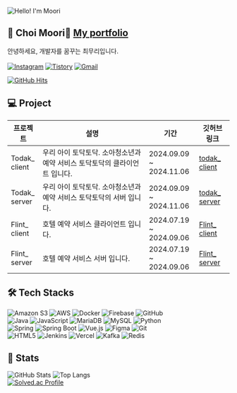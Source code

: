 ![Hello! I'm Moori](https://capsule-render.vercel.app/api?type=soft&color=gradient&height=120&text=Hello!%20I'm%20Moori&animation=fadeIn&fontColor=ffffff&fontSize=50)

## 🌱 Choi Moori👋 [My portfolio](https://www.canva.com/design/DAGWVrs-9aM/SK_wEkTiZAEBaHc1PlDD5Q/edit)
안녕하세요, 개발자를 꿈꾸는 최무리입니다.<br><br>
[![Instagram](https://img.shields.io/badge/Instagram-E4405F?style=flat-square&logo=Instagram&logoColor=white)](https://www.instagram.com/moori_choi/)
[![Tistory](https://img.shields.io/badge/Tistory-000000?style=flat-square&logo=Tistory&logoColor=white)](https://moori-ch.tistory.com)
[![Gmail](https://img.shields.io/badge/Gmail-EA4335?style=flat-square&logo=Gmail&logoColor=white)](mailto:anflwkd@gmail.com)

[![GitHub Hits](https://hits.seeyoufarm.com/api/count/incr/badge.svg?url=https%3A%2F%2Fgithub.com%2FChoi-Moori%2F&count_bg=%23000000&title_bg=%23000000&icon=github.svg&icon_color=%23FFFFFF&title=GitHub&edge_flat=false)](https://github.com/Choi-Moori)

## 💻 Project

| 프로젝트      | 설명               | 기간 | 깃허브 링크|
| ------------- | ------------------ | ------- | --------|
| Todak_<br>client | 우리 아이 토닥토닥. 소아청소년과 예약 서비스 토닥토닥의 클라이언트 입니다. | 2024.09.09 ~<br> 2024.11.06 | [todak_<br>client](https://github.com/Todak-Padak/TodakTodak_frontend) |
| Todak_<br>server | 우리 아이 토닥토닥. 소아청소년과 예약 서비스 토닥토닥의 서버 입니다. | 2024.09.09 ~<br> 2024.11.06 | [todak_<br>server](https://github.com/Todak-Padak/TodakTodak_backend) |
| Flint_<br>client | 호텔 예약 서비스 클라이언트 입니다. | 2024.07.19 ~<br> 2024.09.06 | [Flint_<br>client](https://github.com/Hong-Company/Flint_Hotel_FrontEnd) |
| Flint_<br>server | 호텔 예약 서비스 서버 입니다. | 2024.07.19 ~<br> 2024.09.06 | [Flint_<br>server](https://github.com/Hong-Company/Flint_Hotel_Backend) |

## 🛠️ Tech Stacks

![Amazon S3](https://img.shields.io/badge/Amazon%20S3-569A31?style=flat-square&logo=Amazon%20S3&logoColor=white)
![AWS](https://img.shields.io/badge/Amazon%20AWS-232F3E?style=flat-square&logo=Amazon%20AWS&logoColor=white)
![Docker](https://img.shields.io/badge/Docker-2496ED?style=flat-square&logo=Docker&logoColor=white)
![Firebase](https://img.shields.io/badge/Firebase-FFCA28?style=flat-square&logo=Firebase&logoColor=white)
![GitHub](https://img.shields.io/badge/Github-181717?style=flat-square&logo=Github&logoColor=white)  
![Java](https://img.shields.io/badge/Java-007396?style=flat-square&logo=Java&logoColor=white)
![JavaScript](https://img.shields.io/badge/JavaScript-F7DF1E?style=flat-square&logo=JavaScript&logoColor=white)
![MariaDB](https://img.shields.io/badge/MariaDB-003545?style=flat-square&logo=MariaDB&logoColor=white)
![MySQL](https://img.shields.io/badge/MySQL-4479A1?style=flat-square&logo=MySQL&logoColor=white)
![Python](https://img.shields.io/badge/Python-3776AB?style=flat-square&logo=Python&logoColor=white)  
![Spring](https://img.shields.io/badge/Spring-6DB33F?style=flat-square&logo=Spring&logoColor=white)
![Spring Boot](https://img.shields.io/badge/Spring%20Boot-6DB33F?style=flat-square&logo=Spring%20Boot&logoColor=white)
![Vue.js](https://img.shields.io/badge/Vue.js-4FC08D?style=flat-square&logo=Vue.js&logoColor=white)
![Figma](https://img.shields.io/badge/Figma-F24E1E?style=flat-square&logo=Figma&logoColor=white)
![Git](https://img.shields.io/badge/Git-F05032?style=flat-square&logo=Git&logoColor=white)  
![HTML5](https://img.shields.io/badge/HTML5-E34F26?style=flat-square&logo=HTML5&logoColor=white)
![Jenkins](https://img.shields.io/badge/Jenkins-D24939?style=flat-square&logo=Jenkins&logoColor=white)
![Vercel](https://img.shields.io/badge/Vercel-000000?style=flat-square&logo=Vercel&logoColor=white)
![Kafka](https://img.shields.io/badge/Kafka-231F20?style=flat-square&logo=Apache%20Kafka&logoColor=white)
![Redis](https://img.shields.io/badge/Redis-DC382D?style=flat-square&logo=Redis&logoColor=white)

## 🏅 Stats

![GitHub Stats](https://github-readme-stats.vercel.app/api?username=Choi-Moori&bg_color=180,000000,&title_color=000000&text_color=000000)
![Top Langs](https://github-readme-stats.vercel.app/api/top-langs/?username=Choi-Moori&layout=compact&bg_color=180,000000,&title_color=000000&text_color=000000)  
[![Solved.ac Profile](http://mazassumnida.wtf/api/v2/generate_badge?boj=chlanfl)](https://solved.ac/chlanfl/)
